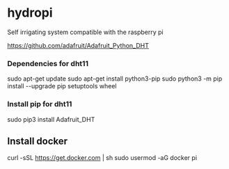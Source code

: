 # hydropi
Self irrigating system compatible with the raspberry pi


https://github.com/adafruit/Adafruit_Python_DHT
### Dependencies for dht11
sudo apt-get update
sudo apt-get install python3-pip
sudo python3 -m pip install --upgrade pip setuptools wheel

### Install pip for dht11
sudo pip3 install Adafruit_DHT

## Install docker 
curl -sSL https://get.docker.com | sh
sudo usermod -aG docker pi